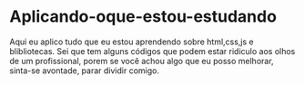 # Aplicando-oque-estou-estudando
Aqui eu aplico tudo que eu estou aprendendo sobre html,css,js e blibliotecas.
Sei que tem alguns  códigos que podem estar ridiculo aos olhos de um profissional, porem se você achou algo que eu posso melhorar,
sinta-se avontade, parar dividir comigo.
